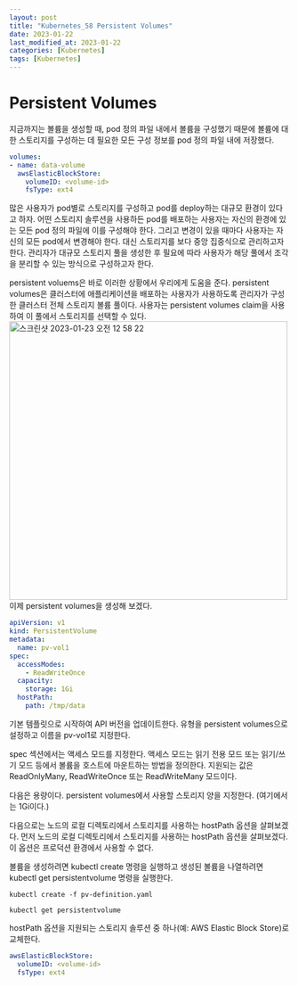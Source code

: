 ```yaml
---
layout: post
title: "Kubernetes_58 Persistent Volumes"
date: 2023-01-22
last_modified_at: 2023-01-22
categories: [Kubernetes]
tags: [Kubernetes]
---
```


# Persistent Volumes

지금까지는 볼륨을 생성할 때, pod 정의 파일 내에서 볼륨을 구성했기 때문에 볼륨에 대한 스토리지를 구성하는 데 필요한 모든 구성 정보를 pod 정의 파일 내에 저장했다.
```yml
volumes:
- name: data-volume
  awsElasticBlockStore:
    volumeID: <volume-id>
    fsType: ext4
```

많은 사용자가 pod별로 스토리지를 구성하고 pod를 deploy하는 대규모 환경이 있다고 하자.
어떤 스토리지 솔루션을 사용하든 pod를 배포하는 사용자는 자신의 환경에 있는 모든 pod 정의 파일에 이를 구성해야 한다.
그리고 변경이 있을 때마다 사용자는 자신의 모든 pod에서 변경해야 한다.
대신 스토리지를 보다 중앙 집중식으로 관리하고자 한다.
관리자가 대규모 스토리지 풀을 생성한 후 필요에 따라 사용자가 해당 풀에서 조각을 분리할 수 있는 방식으로 구성하고자 한다.

persistent voluems은 바로 이러한 상황에서 우리에게 도움을 준다.
persistent volumes은 클러스터에 애플리케이션을 배포하는 사용자가 사용하도록 관리자가 구성한 클러스터 전체 스토리지 볼륨 풀이다.
사용자는 persistent volumes claim을 사용하여 이 풀에서 스토리지를 선택할 수 있다.
<img width="500" alt="스크린샷 2023-01-23 오전 12 58 22" src="https://user-images.githubusercontent.com/83587720/213925764-d134af87-6ac3-408f-bcd6-d11a90417890.png">
이제 persistent volumes을 생성해 보겠다.
```yml
apiVersion: v1
kind: PersistentVolume
metadata:
  name: pv-vol1
spec:
  accessModes:
    - ReadWriteOnce
  capacity:
    storage: 1Gi
  hostPath:
    path: /tmp/data
```
기본 템플릿으로 시작하여 API 버전을 업데이트한다.
유형을 persistent volumes으로 설정하고 이름을 pv-vol1로 지정한다.

spec 섹션에서는 액세스 모드를 지정한다.
액세스 모드는 읽기 전용 모드 또는 읽기/쓰기 모드 등에서 볼륨을 호스트에 마운트하는 방법을 정의한다.
지원되는 값은 ReadOnlyMany, ReadWriteOnce 또는 ReadWriteMany 모드이다.

다음은 용량이다.
persistent volumes에서 사용할 스토리지 양을 지정한다. (여기에서는 1Gi이다.)

다음으로는 노드의 로컬 디렉토리에서 스토리지를 사용하는 hostPath 옵션을 살펴보겠다.
먼저 노드의 로컬 디렉토리에서 스토리지를 사용하는 hostPath 옵션을 살펴보겠다.
이 옵션은 프로덕션 환경에서 사용할 수 없다.

볼륨을 생성하려면 kubectl create 명령을 실행하고 생성된 볼륨을 나열하려면 kubectl get persistentvolume 명령을 실행한다.
```
kubectl create -f pv-definition.yaml

kubectl get persistentvolume
```

hostPath 옵션을 지원되는 스토리지 솔루션 중 하나(예: AWS Elastic Block Store)로 교체한다.
```yml
awsElasticBlockStore:
  volumeID: <volume-id>
  fsType: ext4
```
